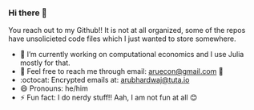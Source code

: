 ### Hi there 👋


You reach out to my Github!! It is not at all organized, some of the repos have unsolicieted code files which I just wanted to store somewhere. 

- 🔭 I’m currently working on computational economics and I use Julia mostly for that. 
- 💬 Feel free to reach me through email: [aruecon@gmail.com](mailto:aruecon@gmail.com) :handshake:
- :octocat: Encrypted emails at: [arubhardwaj@tuta.io](mailto:arubhardwaj@tuta.io)
- 😄 Pronouns: he/him
- ⚡ Fun fact: I do nerdy stuff!! Aah, I am not fun at all :blush:  


<!--
**arubhardwaj/arubhardwaj** is a ✨ _special_ ✨ repository because its `README.md` (this file) appears on your GitHub profile.

